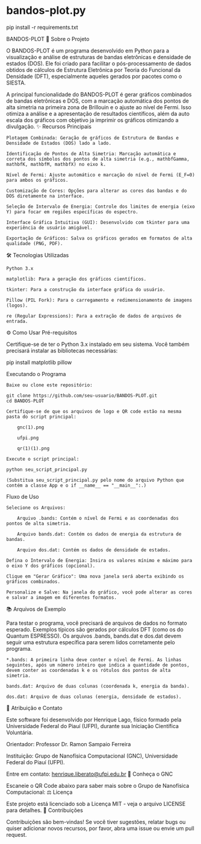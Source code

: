 # bandos-plot.py 

pip install -r requirements.txt

BANDOS-PLOT
🚀 Sobre o Projeto

O BANDOS-PLOT é um programa desenvolvido em Python para a visualização e análise de estruturas de bandas eletrônicas e densidade de estados (DOS). Ele foi criado para facilitar o pós-processamento de dados obtidos de cálculos de Estrutura Eletrônica por Teoria do Funcional da Densidade (DFT), especialmente aqueles gerados por pacotes como o SIESTA.

A principal funcionalidade do BANDOS-PLOT é gerar gráficos combinados de bandas eletrônicas e DOS, com a marcação automática dos pontos de alta simetria na primeira zona de Brillouin e o ajuste ao nível de Fermi. Isso otimiza a análise e a apresentação de resultados científicos, além da auto escala dos gráficos com objetivo ja imprimir os gráficos otimizando a divulgação.
✨ Recursos Principais

    Plotagem Combinada: Geração de gráficos de Estrutura de Bandas e Densidade de Estados (DOS) lado a lado.

    Identificação de Pontos de Alta Simetria: Marcação automática e correta dos símbolos dos pontos de alta simetria (e.g., mathbfGamma, mathbfK, mathbfM, mathbfX) no eixo k.

    Nível de Fermi: Ajuste automático e marcação do nível de Fermi (E_F=0) para ambos os gráficos.

    Customização de Cores: Opções para alterar as cores das bandas e do DOS diretamente na interface.

    Seleção de Intervalo de Energia: Controle dos limites de energia (eixo Y) para focar em regiões específicas do espectro.

    Interface Gráfica Intuitiva (GUI): Desenvolvido com tkinter para uma experiência de usuário amigável.

    Exportação de Gráficos: Salva os gráficos gerados em formatos de alta qualidade (PNG, PDF).

🛠️ Tecnologias Utilizadas

    Python 3.x

    matplotlib: Para a geração dos gráficos científicos.

    tkinter: Para a construção da interface gráfica do usuário.

    Pillow (PIL Fork): Para o carregamento e redimensionamento de imagens (logos).

    re (Regular Expressions): Para a extração de dados de arquivos de entrada.

⚙️ Como Usar
Pré-requisitos

Certifique-se de ter o Python 3.x instalado em seu sistema. Você também precisará instalar as bibliotecas necessárias:

pip install matplotlib pillow

Executando o Programa

    Baixe ou clone este repositório:

    git clone https://github.com/seu-usuario/BANDOS-PLOT.git
    cd BANDOS-PLOT

    Certifique-se de que os arquivos de logo e QR code estão na mesma pasta do script principal:

        gnc(1).png

        ufpi.png

        qr(1)(1).png

    Execute o script principal:

    python seu_script_principal.py

    (Substitua seu_script_principal.py pelo nome do arquivo Python que contém a classe App e o if __name__ == "__main__":.)

Fluxo de Uso

    Selecione os Arquivos:

        Arquivo .bands: Contém o nível de Fermi e as coordenadas dos pontos de alta simetria.

        Arquivo bands.dat: Contém os dados de energia da estrutura de bandas.

        Arquivo dos.dat: Contém os dados de densidade de estados.

    Defina o Intervalo de Energia: Insira os valores mínimo e máximo para o eixo Y dos gráficos (opcional).

    Clique em "Gerar Gráfico": Uma nova janela será aberta exibindo os gráficos combinados.

    Personalize e Salve: Na janela do gráfico, você pode alterar as cores e salvar a imagem em diferentes formatos.

📚 Arquivos de Exemplo

Para testar o programa, você precisará de arquivos de dados no formato esperado. Exemplos típicos são gerados por cálculos DFT (como os do Quantum ESPRESSO). Os arquivos .bands, bands.dat e dos.dat devem seguir uma estrutura específica para serem lidos corretamente pelo programa.

    *.bands: A primeira linha deve conter o nível de Fermi. As linhas seguintes, após um número inteiro que indica a quantidade de pontos, devem conter as coordenadas k e os rótulos dos pontos de alta simetria.

    bands.dat: Arquivo de duas colunas (coordenada k, energia da banda).

    dos.dat: Arquivo de duas colunas (energia, densidade de estados).

📝 Atribuição e Contato

Este software foi desenvolvido por Henrique Lago, físico formado pela Universidade Federal do Piauí (UFPI), durante sua Iniciação Científica Voluntária.

Orientador: Professor Dr. Ramon Sampaio Ferreira

Instituição: Grupo de Nanofísica Computacional (GNC), Universidade Federal do Piauí (UFPI).

Entre em contato: henrique.liberato@ufpi.edu.br
🔗 Conheça o GNC

Escaneie o QR Code abaixo para saber mais sobre o Grupo de Nanofísica Computacional:
⚖️ Licença

Este projeto está licenciado sob a Licença MIT - veja o arquivo LICENSE para detalhes.
🤝 Contribuições

Contribuições são bem-vindas! Se você tiver sugestões, relatar bugs ou quiser adicionar novos recursos, por favor, abra uma issue ou envie um pull request.
